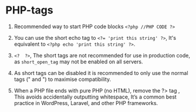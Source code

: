 # PHP-tags

 1. Recommended way to start PHP code blocks  `<?php //PHP CODE ?>`
 
 2. You can use the short echo tag to `<?= 'print this string' ?>`, It's
            equivalent to `<?php echo 'print this string' ?>`.
            
 3. `<?  ?>`, The short tags are not recommended for use in production code, as `short_open_tag` may not be enabled on all servers.

 4. As short tags can be disabled it is recommended to only use the
    normal tags ("<?php ?> and <?= ?>") to maximise compatibility.
    
 5. When a PHP file ends with pure PHP (no HTML), remove the ?> tag , This avoids accidentally outputting whitespace, It’s a common best practice in WordPress, Laravel, and other PHP frameworks.
